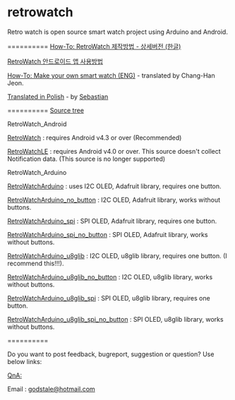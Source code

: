 retrowatch
==========

Retro watch is open source smart watch project using Arduino and Android.

==========
[How-To: RetroWatch 제작방법 - 상세버전 (한글)](http://www.hardcopyworld.com/ngine/aduino/index.php/archives/376)

[RetroWatch 안드로이드 앱 사용방법](http://www.hardcopyworld.com/ngine/android/index.php/archives/192)


[How-To: Make your own smart watch (ENG)](http://www.hardcopyworld.com/ngine/aduino/index.php/archives/670) - translated by Chang-Han Jeon.

[Translated in Polish](http://akademia.nettigo.pl/smartwatch/index.html) - by [Sebastian](http://akademia.nettigo.pl/)

==========
[Source tree](#)


RetroWatch_Android

  [RetroWatch](#) : requires Android v4.3 or over (Recommended)
  
  [RetroWatchLE](#) : requires Android v4.0 or over. This source doesn't collect Notification data. (This source is no longer supported)
   
   

RetroWatch_Arduino

  [RetroWatchArduino](#) : uses I2C OLED, Adafruit library, requires one button.
  
  [RetroWatchArduino_no_button](#) : I2C OLED, Adafruit library, works without buttons.
  
  [RetroWatchArduino_spi](#) : SPI OLED, Adafruit library, requires one button.
  
  [RetroWatchArduino_spi_no_button](#) : SPI OLED, Adafruit library, works without buttons.
  
  [RetroWatchArduino_u8glib](#)	: I2C OLED, u8glib library, requires one button. (I recommend this!!!).
  
  [RetroWatchArduino_u8glib_no_button](#) : I2C OLED, u8glib library, works without buttons.
  
  [RetroWatchArduino_u8glib_spi](#) : SPI OLED, u8glib library, requires one button.
  
  [RetroWatchArduino_u8glib_spi_no_button](#) : SPI OLED, u8glib library, works without buttons.
  

==========

Do you want to post feedback, bugreport, suggestion or question? Use below links:

[QnA: ](http://www.hardcopyworld.com/gnuboard5/bbs/board.php?bo_table=qna)

Email : godstale@hotmail.com


